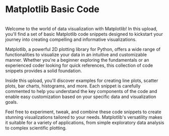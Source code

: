 # Matplotlib Basic Code
<br>
Welcome to the world of data visualization with Matplotlib! In this upload, you'll find a set of basic Matplotlib code snippets designed to kickstart your journey into creating compelling and informative visualizations.

Matplotlib, a powerful 2D plotting library for Python, offers a wide range of functionalities to visualize your data in an intuitive and customizable manner. Whether you're a beginner exploring the fundamentals or an experienced coder looking for quick references, this collection of code snippets provides a solid foundation.

Inside this upload, you'll discover examples for creating line plots, scatter plots, bar charts, histograms, and more. Each snippet is carefully commented to help you understand the key components of the code and enable easy customization based on your specific data and visualization goals.

Feel free to experiment, tweak, and combine these code snippets to create stunning visualizations tailored to your needs. Matplotlib's versatility makes it suitable for a variety of applications, from simple exploratory data analysis to complex scientific plotting.
